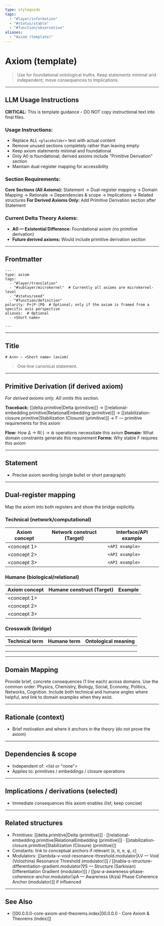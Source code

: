 ```yaml
---
type: styleguide
tags:
  - "#layer/information"
  - "#status/stable"
  - "#function/observation"
aliases:
  - "Axiom (template)"
---
```


# Axiom (template)

> Use for foundational ontological truths. Keep statements minimal and independent; move consequences to Implications.

---

## LLM Usage Instructions

**CRITICAL:** This is template guidance - DO NOT copy instructional text into final files.

### Usage Instructions:
- Replace ALL `<placeholder>` text with actual content
- Remove unused sections completely rather than leaving empty
- Keep axiom statements minimal and foundational
- Only A0 is foundational; derived axioms include "Primitive Derivation" section
- Maintain dual-register mapping for accessibility

### Section Requirements:
**Core Sections (All Axioms):** Statement → Dual-register mapping → Domain Mapping → Rationale → Dependencies & scope → Implications → Related structures
**For Derived Axioms Only:** Add Primitive Derivation section after Statement

### Current Delta Theory Axioms:
- **A0 — Existential Difference:** Foundational axiom (no primitive derivation)
- **Future derived axioms:** Would include primitive derivation section

---

## Frontmatter

```
---
type: axiom
tags:
  - "#layer/translation"
  - "#sublayer/microkernel"  # Currently all axioms are microkernel-level
  - "#status/seed"
  - "#function/definition"
polarity: P+|P-|P0  # Optional; only if the axiom is framed from a specific axis perspective
aliases:  # Optional
  - <Short name>

---
```

---

## Title

`# A<n> — <Short name> (axiom)`

> One‑line canonical statement.

---

## Primitive Derivation (if derived axiom)

*For derived axioms only. A0 omits this section.*

**Traceback:** [[delta.primitive|Delta (primitive)]] → [[relational-embedding.primitive|RelationalEmbedding (primitive)]] → [[stabilization-closure.primitive|Stabilization (Closure) (primitive)]] → F — primitive requirements for this axiom

**Flow:** How ∆ → R(·) → ⊚ operations necessitate this axiom
**Domain:** What domain constraints generate this requirement
**Forms:** Why stable F requires this axiom

---

## Statement

- Precise axiom wording (single bullet or short paragraph)

---

## Dual‑register mapping

Map the axiom into both registers and show the bridge explicitly.

### Technical (network/computational)

| Axiom concept | Network construct (Target) | Interface/API example |
|---------------|---------------------------|----------------------|
| <concept 1> | <technical target> | `<API example>` |
| <concept 2> | <technical target> | `<API example>` |
| <concept 3> | <technical target> | `<API example>` |

### Humane (biological/relational)

| Axiom concept | Humane construct (Target) | Example |
|---------------|---------------------------|---------|
| <concept 1> | <felt experience> | <lived example> |
| <concept 2> | <emotional resonance> | <embodied example> |
| <concept 3> | <intuitive knowing> | <heart-centered example> |

### Crosswalk (bridge)

| Technical term | Humane term | Ontological meaning |
|---------------|-------------|-------------------|
| <tech term> | <felt term> | <shared meaning> |
| <tech term> | <felt term> | <shared meaning> |
| <tech term> | <felt term> | <shared meaning> |

---

## Domain Mapping

Provide brief, concrete consequences (1 line each) across domains. Use the common order: Physics, Chemistry, Biology, Social, Economy, Politics, Networks, Cognition. Include both technical and humane angles where helpful, and link to domain examples when they exist.

---

## Rationale (context)

- Brief motivation and where it anchors in the theory (do not prove the axiom)

---

## Dependencies & scope

- Independent of: <list or "none">
- Applies to: primitives / embeddings / closure operations

---

## Implications / derivations (selected)

- Immediate consequences this axiom enables (list; keep concise)

---

## Related structures

- Primitives: [[delta.primitive|Delta (primitive)]] · [[relational-embedding.primitive|RelationalEmbedding (primitive)]] · [[stabilization-closure.primitive|Stabilization (Closure) (primitive)]]
- Constants: link to conceptual anchors if relevant (ε, π, e, φ, c)
- Modulators: [[lambda-v-void-resonance-threshold.modulator|λV — Void (Volozhina) Resonance Threshold (modulator)]] / [[nabla-s-structure-differentiation-gradient.modulator|∇S — Structure (Sarkisian) Differentiation Gradient (modulator)]] / [[psi-a-awareness-phase-coherence-anchor.modulator|ψA — Awareness (Aiza) Phase Coherence Anchor (modulator)]] if influenced

---

## See Also

- [[00.0.0.0-core-axiom-and-theorems.index|00.0.0.0 - Core Axiom & Theorems (index)]]